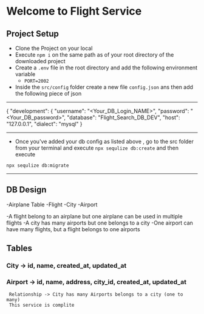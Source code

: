 # Welcome to Flight Service

## Project Setup
- Clone the Project on your local
- Execute `npm i` on the same path as of your root directory of the downloaded project
- Create a `.env` file in the root directory and add the following environment variable
   - `PORT=2002`
- Inside the `src/config` folder create a new file `config.json` ans then add the following piece of json

---
{
  "development": {
    "username": "<Your_DB_Login_NAME>",
    "password": "<Your_DB_password>",
    "database": "Flight_Search_DB_DEV",
    "host": "127.0.0.1",
    "dialect": "mysql"
  }


---
 - Once you've added your db config as listed above , go to the src folder from your terminal and 
 execute `npx sequlize db:create`
 and then execute

 `npx sequlize db:migrate`

---

## DB Design
 -Airplane Table
 -Flight
 -City
 -Airport

 -A flight belong to an airplane but one airplane can be used in multiple flights
 -A city has many airports but one belongs to a city
 -One airport can have many flights, but a flight belongs to one airports


 ## Tables

 ### City -> id, name, created_at, updated_at
 ### Airport -> id, name, address, city_id, created_at, updated_at
     Relationship -> City has many Airports belongs to a city (one to many)
     This service is complite